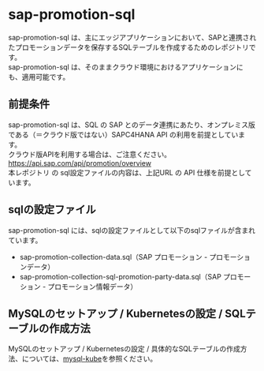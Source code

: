# sap-promotion-sql
sap-promotion-sql は、主にエッジアプリケーションにおいて、SAPと連携されたプロモーションデータを保存するSQLテーブルを作成するためのレポジトリです。  
sap-promotion-sql は、そのままクラウド環境におけるアプリケーションにも、適用可能です。

## 前提条件  
sap-promotion-sql は、SQL の SAP とのデータ連携にあたり、オンプレミス版である（＝クラウド版ではない）SAPC4HANA API の利用を前提としています。  
クラウド版APIを利用する場合は、ご注意ください。  
https://api.sap.com/api/promotion/overview  
本レポジトリ の sql設定ファイルの内容は、上記URL の API 仕様を前提としています。  

## sqlの設定ファイル
sap-promotion-sql には、sqlの設定ファイルとして以下のsqlファイルが含まれています。  

* sap-promotion-collection-data.sql（SAP プロモーション - プロモーションデータ）  
* sap-promotion-collection-sql-promotion-party-data.sql（SAP プロモーション - プロモーション情報データ）   

## MySQLのセットアップ / Kubernetesの設定 / SQLテーブルの作成方法
MySQLのセットアップ / Kubernetesの設定 / 具体的なSQLテーブルの作成方法、については、[mysql-kube](https://github.com/latonaio/mysql-kube)を参照ください。